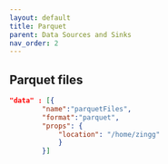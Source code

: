 ```yaml
---
layout: default
title: Parquet
parent: Data Sources and Sinks
nav_order: 2
---
```



## Parquet files
```json
"data" : [{
		"name":"parquetFiles", 
		"format":"parquet", 
		"props": {
			"location": "/home/zingg"		
			}	
		}]
```
